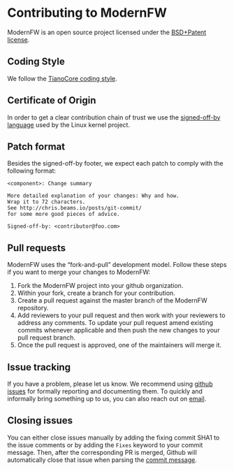 # Contributing to ModernFW
ModernFW is an open source project licensed under the [BSD+Patent license](https://opensource.org/licenses/BSDplusPatent).

## Coding Style
We follow the [TianoCore coding style](https://github.com/tianocore/tianocore.github.io/wiki/Code-Style-C).

## Certificate of Origin
In order to get a clear contribution chain of trust we use the [signed-off-by language](https://01.org/community/signed-process) used by the Linux kernel project.

## Patch format
Besides the signed-off-by footer, we expect each patch to comply with the following format:
```
<component>: Change summary

More detailed explanation of your changes: Why and how.
Wrap it to 72 characters.
See http://chris.beams.io/posts/git-commit/
for some more good pieces of advice.

Signed-off-by: <contributor@foo.com>
```

## Pull requests
ModernFW uses the “fork-and-pull” development model. Follow these steps if you want to merge your changes to ModernFW:
1. Fork the ModernFW project into your github organization.
2. Within your fork, create a branch for your contribution.
3. Create a pull request against the master branch of the ModernFW repository.
4. Add reviewers to your pull request and then work with your reviewers to address any comments. To update your pull request amend existing commits whenever applicable and then push the new changes to your pull request branch.
5. Once the pull request is approved, one of the maintainers will merge it.

## Issue tracking
If you have a problem, please let us know. We recommend using [github issues](https://github.com/intel/ModernFW/issues/new) for formally reporting and documenting them.
To quickly and informally bring something up to us, you can also reach out on [email](mailto:modernfw@lists.01.org).

## Closing issues
You can either close issues manually by adding the fixing commit SHA1 to the issue comments or by adding the `Fixes` keyword to your commit message. Then, after the corresponding PR is merged, Github will automatically close that issue when parsing the [commit message](https://help.github.com/articles/closing-issues-via-commit-messages/).
